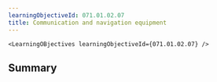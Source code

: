 ```yaml
---
learningObjectiveId: 071.01.02.07
title: Communication and navigation equipment
---
```


```tsx eval
<LearningOBjectives learningObjectiveId={071.01.02.07} />
```

## Summary

